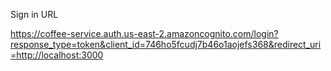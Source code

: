 Sign in URL

https://coffee-service.auth.us-east-2.amazoncognito.com/login?response_type=token&client_id=746ho5fcudj7b46o1aojefs368&redirect_uri=http://localhost:3000
